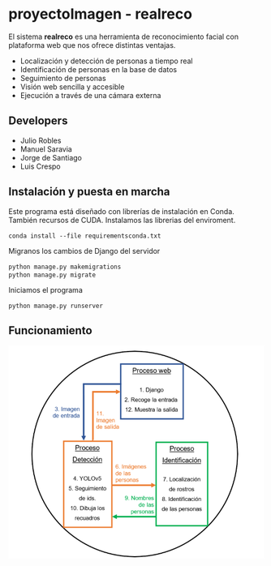 # proyectoImagen - realreco

El sistema __realreco__ es una herramienta de reconocimiento facial con plataforma web que nos ofrece distintas ventajas.
- Localización y detección de personas a tiempo real
- Identificación de personas en la base de datos
- Seguimiento de personas
- Visión web sencilla y accesible
- Ejecución a través de una cámara externa
## Developers
- Julio Robles
- Manuel Saravia
- Jorge de Santiago
- Luis Crespo

## Instalación y puesta en marcha
Este programa está diseñado con librerías de instalación en Conda.
También recursos de CUDA.
Instalamos las librerias del enviroment.

```
conda install --file requirementsconda.txt
```
Migranos los cambios de Django del servidor
```
python manage.py makemigrations
python manage.py migrate
```
Iniciamos el programa
```
python manage.py runserver
```

## Funcionamiento
![alt text](https://github.com/julio-robles/proyectoImagen/blob/main/fotos/arch.png)
